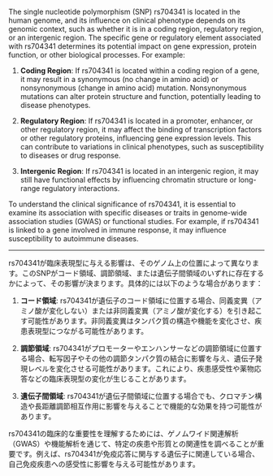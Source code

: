 The single nucleotide polymorphism (SNP) rs704341 is located in the human genome, and its influence on clinical phenotype depends on its genomic context, such as whether it is in a coding region, regulatory region, or an intergenic region. The specific gene or regulatory element associated with rs704341 determines its potential impact on gene expression, protein function, or other biological processes. For example:

1. **Coding Region**: If rs704341 is located within a coding region of a gene, it may result in a synonymous (no change in amino acid) or nonsynonymous (change in amino acid) mutation. Nonsynonymous mutations can alter protein structure and function, potentially leading to disease phenotypes.

2. **Regulatory Region**: If rs704341 is located in a promoter, enhancer, or other regulatory region, it may affect the binding of transcription factors or other regulatory proteins, influencing gene expression levels. This can contribute to variations in clinical phenotypes, such as susceptibility to diseases or drug response.

3. **Intergenic Region**: If rs704341 is located in an intergenic region, it may still have functional effects by influencing chromatin structure or long-range regulatory interactions.

To understand the clinical significance of rs704341, it is essential to examine its association with specific diseases or traits in genome-wide association studies (GWAS) or functional studies. For example, if rs704341 is linked to a gene involved in immune response, it may influence susceptibility to autoimmune diseases.

---

rs704341が臨床表現型に与える影響は、そのゲノム上の位置によって異なります。このSNPがコード領域、調節領域、または遺伝子間領域のいずれに存在するかによって、その影響が決まります。具体的には以下のような場合があります：

1. **コード領域**: rs704341が遺伝子のコード領域に位置する場合、同義変異（アミノ酸が変化しない）または非同義変異（アミノ酸が変化する）を引き起こす可能性があります。非同義変異はタンパク質の構造や機能を変化させ、疾患表現型につながる可能性があります。

2. **調節領域**: rs704341がプロモーターやエンハンサーなどの調節領域に位置する場合、転写因子やその他の調節タンパク質の結合に影響を与え、遺伝子発現レベルを変化させる可能性があります。これにより、疾患感受性や薬物応答などの臨床表現型の変化が生じることがあります。

3. **遺伝子間領域**: rs704341が遺伝子間領域に位置する場合でも、クロマチン構造や長距離調節相互作用に影響を与えることで機能的な効果を持つ可能性があります。

rs704341の臨床的な重要性を理解するためには、ゲノムワイド関連解析（GWAS）や機能解析を通じて、特定の疾患や形質との関連性を調べることが重要です。例えば、rs704341が免疫応答に関与する遺伝子に関連している場合、自己免疫疾患への感受性に影響を与える可能性があります。